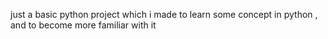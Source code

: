 
just a basic python project which i made to learn some concept in python , and to become more familiar with it
